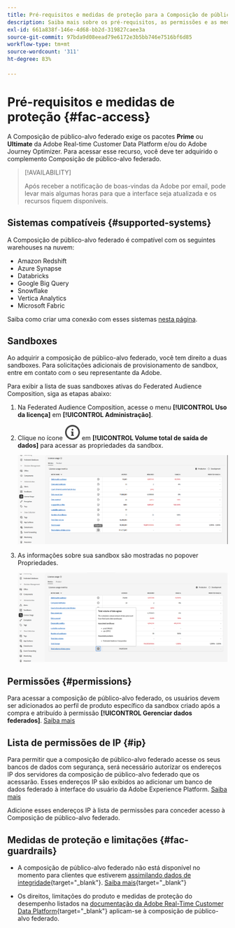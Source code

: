 ```yaml
---
title: Pré-requisitos e medidas de proteção para a Composição de público-alvo federado
description: Saiba mais sobre os pré-requisitos, as permissões e as medidas de proteção da Composição de público-alvo federado
exl-id: 661a838f-146e-4d68-bb2d-319827caee3a
source-git-commit: 97bda9d08eead79e6172e3b5bb746e7516bf6d85
workflow-type: tm+mt
source-wordcount: '311'
ht-degree: 83%

---
```


# Pré-requisitos e medidas de proteção {#fac-access}

A Composição de público-alvo federado exige os pacotes **Prime** ou **Ultimate** da Adobe Real-time Customer Data Platform e/ou do Adobe Journey Optimizer. Para acessar esse recurso, você deve ter adquirido o complemento Composição de público-alvo federado.

>[!AVAILABILITY]
>
>Após receber a notificação de boas-vindas da Adobe por email, pode levar mais algumas horas para que a interface seja atualizada e os recursos fiquem disponíveis.

## Sistemas compatíveis {#supported-systems}

A Composição de público-alvo federado é compatível com os seguintes warehouses na nuvem:

* Amazon Redshift
* Azure Synapse
* Databricks
* Google Big Query
* Snowflake
* Vertica Analytics
* Microsoft Fabric

Saiba como criar uma conexão com esses sistemas [nesta página](../connections/connections.md).

## Sandboxes

Ao adquirir a composição de público-alvo federado, você tem direito a duas sandboxes. Para solicitações adicionais de provisionamento de sandbox, entre em contato com o seu representante da Adobe.

Para exibir a lista de suas sandboxes ativas do Federated Audience Composition, siga as etapas abaixo:

1. Na Federated Audience Composition, acesse o menu **[!UICONTROL Uso da licença]** em **[!UICONTROL Administração]**.

1. Clique no ícone ![](assets/do-not-localize/Smock_InfoOutline_18_N.svg) em **[!UICONTROL Volume total de saída de dados]** para acessar as propriedades da sandbox.

   ![](assets/sandbox_1.png)

1. As informações sobre sua sandbox são mostradas no popover Propriedades.

   ![](assets/sandbox_2.png)

## Permissões {#permissions}

Para acessar a composição de público-alvo federado, os usuários devem ser adicionados ao perfil de produto específico da sandbox criado após a compra e atribuído à permissão **[!UICONTROL Gerenciar dados federados]**. [Saiba mais](feature-access.md)

## Lista de permissões de IP {#ip}

Para permitir que a composição de público-alvo federado acesse os seus bancos de dados com segurança, será necessário autorizar os endereços IP dos servidores da composição de público-alvo federado que os acessarão. Esses endereços IP são exibidos ao adicionar um banco de dados federado à interface do usuário da Adobe Experience Platform. [Saiba mais](../connections/connections.md)

Adicione esses endereços IP à lista de permissões para conceder acesso à Composição de público-alvo federado.

## Medidas de proteção e limitações {#fac-guardrails}

* A composição de público-alvo federado não está disponível no momento para clientes que estiverem [assimilando dados de integridade](https://experienceleague.adobe.com/pt-br/docs/events/customer-data-management-voices-recordings/governance/healthcare-shield){target="_blank"}. [Saiba mais](https://experienceleague.adobe.com/pt-br/docs/journey-optimizer/using/audiences-profiles-identities/audiences/about-audiences){target="_blank"}

<!--
* Federated Audience Composition is compatible with Privacy & Security Shield and can be used in all verticals except for healthcare industries. Currently, Federated Audience Composition cannot be licensed to customers looking to ingest health data. [Learn more](https://experienceleague.adobe.com/en/docs/events/customer-data-management-voices-recordings/governance/healthcare-shield){target="_blank"}-->

* Os direitos, limitações do produto e medidas de proteção do desempenho listados na [documentação da Adobe Real-Time Customer Data Platform](https://experienceleague.adobe.com/pt-br/docs/experience-platform/profile/guardrails){target="_blank"} aplicam-se à composição de público-alvo federado.

<!--* Federated Audience Composition supports the export of large audiences, with file sizes greater than 1 GB. For optimal performance, the maximum recommended file size is up to 20 GB.
-->

